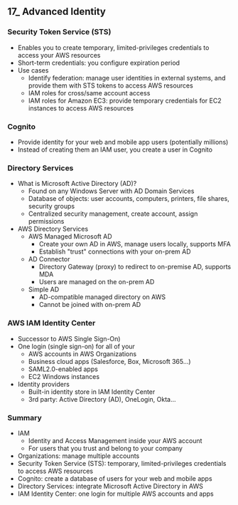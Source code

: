 ## 17_ Advanced Identity

### Security Token Service (STS)
- Enables you to create temporary, limited-privileges credentials  to access your AWS resources
- Short-term credentials: you configure expiration period
- Use cases
  - Identify federation: manage user identities in external systems, and provide them with STS tokens to access AWS resources
  - IAM roles for cross/same account access
  - IAM roles for Amazon EC3: provide temporary credentials for EC2 instances to access AWS resources

### Cognito
- Provide identity for your web and mobile app users (potentially millions)
- Instead of creating them an IAM user, you create a user in Cognito

### Directory Services
- What is Microsoft Active Directory (AD)?
  - Found on any Windows Server with AD Domain Services
  - Database of objects: user accounts, computers, printers, file shares, security groups
  - Centralized security management, create account, assign permissions
- AWS Directory Services
  - AWS Managed Microsoft AD
    - Create your own AD in AWS, manage users locally, supports MFA
    - Establish "trust" connections with your on-prem AD
  - AD Connector
    - Directory Gateway (proxy) to redirect to on-premise AD, supports MDA
    - Users are managed on the on-prem AD
  - Simple AD
    - AD-compatible managed directory on AWS
    - Cannot be joined with on-prem AD

### AWS IAM Identity Center
- Successor to AWS Single Sign-On)
- One login (single sign-on) for all of your
  - AWS accounts in AWS Organizations
  - Business cloud apps (Salesforce, Box, Microsoft 365...)
  - SAML2.0-enabled apps
  - EC2 Windows instances
- Identity providers
  - Built-in identity store in IAM Identity Center
  - 3rd party: Active Directory (AD), OneLogin, Okta...

### Summary
- IAM
  - Identity and Access Management inside your AWS account
  - For users that you trust and belong to your company
- Organizations: manage multiple accounts
- Security Token Service (STS): temporary, limited-privileges credentials to access AWS resources
- Cognito: create a database of users for your web and mobile apps
- Directory Services: integrate Microsoft Active Directory in AWS
- IAM Identity Center: one login for multiple AWS accounts and apps